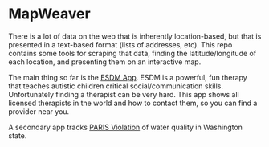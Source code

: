 # MapWeaver

There is a lot of data on the web that is inherently location-based,
but that is presented in a text-based format (lists of addresses, etc).
This repo contains some tools for scraping that data,
finding the latitude/longitude of each location,
and presenting them on an interactive map.

The main thing so far is the [ESDM App](https://field-cady.github.io/mapweaver/esdm).
ESDM is a powerful, fun therapy that teaches autistic children critical social/communication skills.
Unfortunately finding a therapist can be very hard.  This app shows all licensed therapists in the
world and how to contact them, so you can find a provider near you.

A secondary app tracks [PARIS Violation](https://field-cady.github.io/mapweaver/)
of water quality in Washington state.
